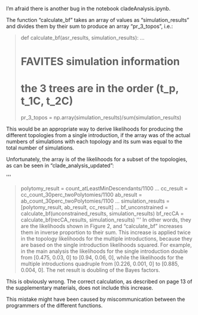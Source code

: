 I’m afraid there is another bug in the notebook cladeAnalysis.ipynb. 

The function “calculate_bf” takes an array of values as “simulation_results” and divides them by their sum to produce an array “pr_3_topos”, i.e.:

> def calculate_bf(asr_results, simulation_results):
> …
> # FAVITES simulation information
> # the 3 trees are in the order (t_p, t_1C, t_2C)
> pr_3_topos = np.array(simulation_results)/sum(simulation_results)

This would be an appropriate way to derive likelihoods for producing the different topologies from a single introduction, if the array was of the actual numbers of simulations with each topology and its sum was equal to the total number of simulations.

Unfortunately, the array is of the likelihoods for a subset of the topologies, as can be seen in “clade_analysis_updated”:

'''
> polytomy_result = count_atLeastMinDescendants/1100
>  …
> cc_result = cc_count_30perc_twoPolytomies/1100
> ab_result = ab_count_30perc_twoPolytomies/1100
> …
> simulation_results = [polytomy_result, ab_result, cc_result]
> …
> bf_unconstrained = calculate_bf(unconstrained_results, simulation_results)
> bf_recCA = calculate_bf(recCA_results, simulation_results)
'''
In other words, they are the likelihoods shown in Figure 2, and “calculate_bf” increases them in inverse proportion to their sum. This increase is applied twice in the topology likelihoods for the multiple introductions, because they are based on the single introduction likelihoods squared. For example, in the main analysis the likelihoods for the single introduction double from [0.475, 0.03, 0] to [0.94, 0.06, 0], while the likelihoods for the multiple introductions quadruple from [0.226, 0.001, 0] to [0.885, 0.004, 0]. The net result is doubling of the Bayes factors.

This is obviously wrong. The correct calculation, as described on page 13 of the supplementary materials, does not include this increase. 

This mistake might have been caused by miscommunication between the programmers of the different functions.
